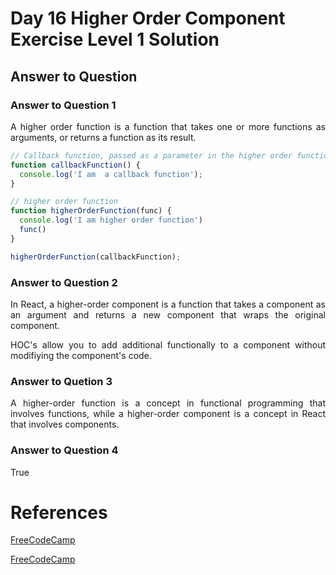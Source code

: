 # Day 16 Higher Order Component Exercise Level 1 Solution
## Answer to Question
### Answer to Question 1
<p align="justify">A higher order function is a function that takes one or more functions as arguments, or returns a function as its result.

```javascript
// Callback function, passed as a parameter in the higher order function
function callbackFunction() {
  console.log('I am  a callback function');
}

// higher order function
function higherOrderFunction(func) {
  console.log('I am higher order function')
  func()
}

higherOrderFunction(callbackFunction);
```
</p>

### Answer to Question 2
<p align="justify">In React, a higher-order component is a function that takes a component as an argument and returns a new component that wraps the original component.</p>

<p align="justify">HOC's allow you to add additional functionally to a component without modifiying the component's code.</p>

### Answer to Quetion 3
<p align="justify">A higher-order function is a concept in functional programming that involves functions, while a higher-order component is a concept in React that involves components.</p>

### Answer to Question 4
<p align="justify">True</p>

# References
[FreeCodeCamp](https://www.freecodecamp.org/news/higher-order-functions-in-javascript-explained/)

[FreeCodeCamp](https://www.freecodecamp.org/news/higher-order-components-in-react/)